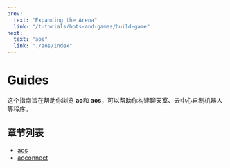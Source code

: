 ```yaml
---
prev:
  text: "Expanding the Arena"
  link: "/tutorials/bots-and-games/build-game"
next:
  text: "aos"
  link: "./aos/index"
---
```


# Guides

这个指南旨在帮助你浏览 **ao**和 **aos**，可以帮助你构建聊天室、去中心自制机器人等程序。

## 章节列表

- [aos](aos/index)
- [aoconnect](aoconnect/aoconnect)
